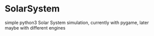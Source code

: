 # SolarSystem
simple python3 Solar System simulation, currently with pygame, later maybe with different engines
